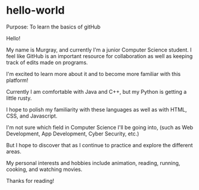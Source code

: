 # hello-world
Purpose: To learn the basics of gitHub

Hello!

My name is Murgray, and currently I'm a junior Computer Science student.
I feel like GitHub is an important resource for collaboration as well as
keeping track of edits made on programs.

I'm excited to learn more about it and to become more familiar with this platform!

Currently I am comfortable with Java and C++, but my Python is getting a little rusty.

I hope to polish my familiarity with these languages as well as with HTML, CSS, and Javascript.

I'm not sure which field in Computer Science I'll be going into,
(such as Web Development, App Development, Cyber Security, etc.)

But I hope to discover that as I continue to practice and explore the different areas.

My personal interests and hobbies include animation, reading, running, cooking, and watching movies.

Thanks for reading!

